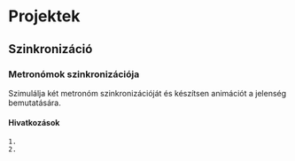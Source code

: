 # Projektek

## Szinkronizáció

### Metronómok szinkronizációja
Szimulálja két metronóm szinkronizációját és készítsen animációt a jelenség bemutatására.

#### Hivatkozások
	1. 
	2. 